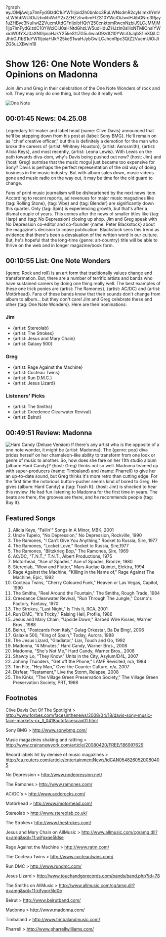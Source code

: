 ?graph eyJOMjAwIjp7ImFydGlzdC1uYW1lIjoid2h0bnloc3RuLWNsdmR2cyIsImxhYmVsLW5hbWUiOiJzbnlibWctY2x2ZHZzIiwibmFtZS10YWciOiJwdHJibGNrc3Rjay1uZHByc3NuIiwiZ2VucmUtdGFnIjoibHQtY250cnktbmRwcnNzbiJ9LCJMMjM1Ijp7ImFydGlzdC10YWciOiJ0aHNtdGhzLW5udHduZHJzIn0sIlIxNTMiOnsiYWxidW0tYXJ0aXN0IjoiaHJkY25keS1tZG5uIiwiaG9zdC10YWciOiJqbS1ieXQiLCJhbGJ1bS1uYW1lIjoiaHJkY25keS1waHJybGwiLCJhcnRpc3QtZ2VucmUiOiJtZG5uLXBwIn19

# Show 126: One Note Wonders & Opinions on Madonna
Join Jim and Greg in their celebration of the One Note Wonders of rock and roll. They may only do one thing, but they do it really well.

![One Note](http://static.soundopinions.org/images/2008/onenote.jpg)

## 00:01:45 News: 04.25.08
Legendary hit-maker and label head {name: Clive Davis} announced that he'll be stepping down from his post at {label: Sony BMG}. He'll remain on as "chief creative officer," but this is definitely a demotion for the man who broke the careers of {artist: Whitney Houston}, {artist: Aerosmith}, {artist: Alicia Keys}, and most recently, {artist: Leona Lewis}. With Lewis on the path towards diva-dom, why's Davis being pushed out now? {host: Jim} and {host: Greg} surmise that the music mogul just became too expensive for Sony? Davis is perhaps the perfect representation of the old way of doing business in the music industry. But with album sales down, music videos gone and music radio on the way out, it may be time for the old guard to change.

Fans of print music journalism will be disheartened by the next news item. According to recent reports, ad revenues for major music magazines like {tag: Rolling Stone}, {tag: Vibe} and {tag: Blender} are significantly down this quarter. Only {tag: Spin} is experiencing growth, but that's after a dismal couple of years. This comes after the news of smaller titles like {tag: Harp} and {tag: No Depression} closing up shop. Jim and Greg speak with No Depression co-editor and co-founder {name: Peter Blackstock} about the magazine's decision to cease publication. Blackstock sees this trend as evidence that there's been a devaluation of the written word in our culture. But, he's hopeful that the long-time {genre: alt-country} title will be able to thrive on the web and in longer magazine/book form.

## 00:10:55 List: One Note Wonders
{genre: Rock and roll} is an art form that traditionally values change and transformation. But, there are a number of terrific artists and bands who have sustained careers by doing one thing really well. The best examples of these one trick ponies are {artist: The Ramones}, {artist: AC/DC} and {artist: Motörhead}. Fans of these bands know that their sounds don't change from album to album... but they don't care! Jim and Greg celebrate these and other {tag: One Note Wonders}. Here are their nominations:

### Jim
- {artist: Stereolab}
- {artist: The Strokes}
- {artist: Jesus and Mary Chain}
- {artist: Galaxy 500}

### Greg
- {artist: Rage Against the Machine}
- {artist: Cocteau Twins}
- {artist: Run D.M.C.}
- {artist: Jesus Lizard}

### Listeners' Picks
- {artist: The Smiths}
- {artist: Creedence Clearwater Revival}
- {artist: Beirut}

## 00:49:51 Review: Madonna
![Hard Candy (Deluxe Version)](http://a1.mzstatic.com/us/r30/Music/e6/f2/0f/mzi.rvjcvcvm.600x600-75.jpg "20044/278674439")
If there's any artist who is the opposite of a one note wonder, it might be {artist: Madonna}. The {genre: pop} diva prides herself on her chameleon-like ability to transform from one look or genre of music to another. So, how does she fare on her 11th studio album {album: Hard Candy}? {host: Greg} thinks not so well. Madonna teamed up with super-producers {name: Timbaland} and {name: Pharrell} to give her an up-to-date sound, but Greg thinks it's more retro than cutting edge. For the first time the notorious button-pusher seems kind of bored to Greg. He gives {album: Hard Candy} a {tag: Trash It}. {host: Jim} is shocked to hear this review. He had fun listening to Madonna for the first time in years. The beats are there, the grooves are there, and he recommends people {tag: Buy It}.

## Featured Songs
1. Alicia Keys, "Fallin'" Songs in A Minor, MBK, 2001
2. Uncle Tupelo, "No Depression," No Depression, Rockville, 1990
3. The Ramones, "I Can't Give You Anything," Rocket to Russia, Sire, 1977
4. The Ramones, "Locket Love," Rocket to Russia, Sire,1977
5. The Ramones, "Blitzkrieg Bop," The Ramones, Sire, 1969
6. AC/DC, "T.N.T.," T.N.T., Albert Productions, 1975
7. Motorhead, "Ace of Spades," Ace of Spades, Bronze, 1980
8. Stereolab, "Wow and Flutter," Mars Audiac Quintet, Elektra, 1994
9. Rage Against the Machine, "Killing in the Name of," Rage Against The Machine, Epic, 1992
10. Cocteau Twins, "Cherry Coloured Funk," Heaven or Las Vegas, Capitol, 1990
11. The Smiths, "Reel Around the Fountain," The Smiths, Rough Trade, 1984
12. Creedance Clearwater Revival, "Run Through The Jungle," Cosmo's Factory, Fantasy, 1970
13. The Strokes, "Last Night," Is This It, RCA, 2001
14. Run DMC, "It's Tricky," Raising Hell, Profile, 1986
15. Jesus and Mary Chain, "Upside Down," Barbed Wire Kisses, Warner Bros., 1988
16. Beirut, "Postcards from Italy," Gulag Orkestar, Ba Da Bing!, 2006
17. Galaxie 500, "King of Spain," Today, Aurora, 1988
18. The Jesus Lizard, "Gladiator," Liar, Touch and Go, 1992
19. Madonna, "4 Minutes," Hard Candy, Warner Bros., 2008
20. Madonna, "She's Not Me," Hard Candy, Warner Bros., 2008
21. Shawty Lo, "They Know," Units in the City, Asylum/D4L, 2007
22. Johnny Thunders, "Get off the Phone," LAMF Revisited, n/a, 1984
23. Tim Fite, "Hey Man," Over the Counter Culture, n/a, 2007
24. Disfear, "Testament," Live the Storm, Relapse, 2008
25. The Kinks, "The Village Green Preservation Society," The Village Green Preservation Society, PRT, 1968

## Footnotes

Clive Davis Out Of The Spotlight > http://www.forbes.com/facesinthenews/2008/04/18/davis-sony-music-face-markets-cx_ll_0418autofacescan01.html

Sony BMG > http://www.sonybmg.com/

Music magazines shaking and rattling > http://www.crainsnewyork.com/article/20080420/FREE/186997629

Record labels hit by demise of music magazines > http://ca.reuters.com/article/entertainmentNews/idCAN0548260520080405

No Depression > http://www.nodepression.net/

The Ramones > http://www.ramones.com/

AC/DC's > http://www.acdcrocks.com/

Motörhead > http://www.imotorhead.com/

Stereolab > http://www.stereolab.co.uk/

The Strokes> http://www.thestrokes.com/

Jesus and Mary Chain on AllMusic > http://www.allmusic.com/cg/amg.dll?p=amg&sql=11:wifpxqe5ldse

Rage Against the Machine > http://www.ratm.com/

The Cocteau Twins > http://www.cocteautwins.com/

Run DMC > http://www.rundmc.com/

Jesus Lizard > http://www.touchandgorecords.com/bands/band.php?id=78

The Smiths on AllMusic > http://www.allmusic.com/cg/amg.dll?p=amg&sql=11:kifyxqr5ld0e

Beirut > http://www.beirutband.com/

Madonna > http://www.madonna.com/

Timbaland > http://www.timbalandmusic.com/

Pharrell > http://www.pharrellwilliams.com/